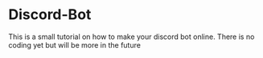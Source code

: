 # Discord-Bot

This is a small tutorial on how to make your discord bot online. There is no coding yet but will be more in the future

